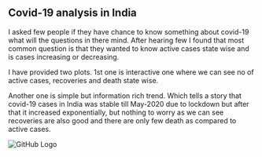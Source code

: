 
## Covid-19 analysis in India
I asked few people if they have chance to know something about covid-19 what will the questions in there mind. After hearing few I found that most common question is that they wanted to know active cases state wise and is cases increasing or decreasing.

I have provided two plots. 1st one is interactive one where we can see no of active cases, recoveries and death state wise.

Another one is simple but information rich trend. Which tells a story that covid-19 cases in India was stable till May-2020 due to lockdown but after that it increased exponentially, but nothing to worry as we can see recoveries are also good and there are only few death as compared to active cases.

![GitHub Logo](https://github.com/anurodhmohapatra/Data-Science-Personal_Projects/blob/master/Covid-19%20analysis%20in%20India/Covid-19%20analysis%20in%20India.jpg)
